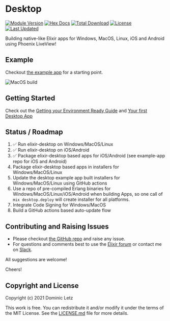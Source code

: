 # Desktop

[![Module Version](https://img.shields.io/hexpm/v/desktop.svg)](https://hex.pm/packages/desktop)
[![Hex Docs](https://img.shields.io/badge/hex-docs-lightgreen.svg)](https://hexdocs.pm/desktop/)
[![Total Download](https://img.shields.io/hexpm/dt/desktop.svg)](https://hex.pm/packages/desktop)
[![License](https://img.shields.io/hexpm/l/desktop.svg)](https://github.com/elixir-desktop/desktop/blob/master/LICENSE.md)
[![Last Updated](https://img.shields.io/github/last-commit/elixir-desktop/desktop.svg)](https://github.com/elixir-desktop/desktop/commits/master)

Building native-like Elixir apps for Windows, MacOS, Linux, iOS and Android using Phoenix LiveView!

## Example

Checkout [the example app](https://github.com/elixir-desktop/desktop-example-app) for a starting point.

![MacOS build](https://raw.githubusercontent.com/elixir-desktop/desktop-example-app/main/nodeploy/macos_todo.png 'MacOS build')

## Getting Started

Check out the [Getting your Environment Ready Guide](./guides/getting_started.md) and [Your first Desktop App](./guides/your_first_desktop_app.md)

## Status / Roadmap

1. ✅ Run elixir-desktop on Windows/MacOS/Linux
2. ✅ Run elixir-desktop on iOS/Android
3. ✅ Package elixir-desktop based apps for iOS/Android (see example-app repo for iOS and Android)
4. Package elixir-desktop based apps in installers for Windows/MacOS/Linux
5. Update the desktop example app built installers for Windows/MacOS/Linux using GitHub actions
6. Use a repo of pre-compiled Erlang binaries for Windows/MacOS/Linux/iOS/Android when building Apps, so one call of `mix desktop.deploy` will create installer for all platforms.
7. Integrate Code Signing for Windows/MacOS
8. Build a GitHub actions based auto-update flow

## Contributing and Raising Issues

- Please checkout [the GitHub repo](https://github.com/elixir-desktop/desktop) and raise any issue.
- For questions and comments best to use the [Elixir forum](https://elixirforum.com/t/elixir-desktop-android-window-macos-linux-liveview-apps-with-elixir/) or contact me on [Slack](https://elixir-lang.slack.com/archives/C02429KJJCX).

All suggestions are welcome!

Cheers!

## Copyright and License

Copyright (c) 2021 Dominic Letz

This work is free. You can redistribute it and/or modify it under the terms of the MIT License. See the [LICENSE.md](./LICENSE.md) file for more details.
